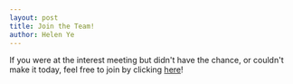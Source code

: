 ```yaml
---
layout: post
title: Join the Team!
author: Helen Ye
---
```

If you were at the interest meeting but didn't have the chance, or couldn't make it today, feel free to join by clicking [here](https://docs.google.com/forms/d/e/1FAIpQLSeGtvBCUIwPSyOSaFXgCon7fxAX81RfQb9h-jCIKBZkCUwgtg/viewform)!
